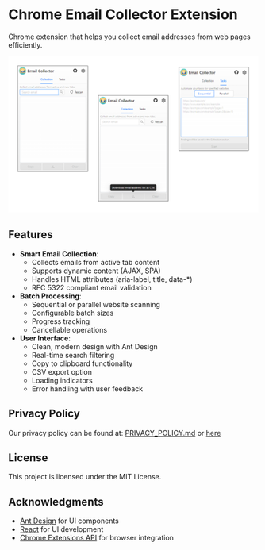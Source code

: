 # Chrome Email Collector Extension

Chrome extension that helps you collect email addresses from web pages efficiently.

![Collect Emails](./public/screenshot.png)

## Features

- **Smart Email Collection**:
  - Collects emails from active tab content
  - Supports dynamic content (AJAX, SPA)
  - Handles HTML attributes (aria-label, title, data-\*)
  - RFC 5322 compliant email validation
- **Batch Processing**:
  - Sequential or parallel website scanning
  - Configurable batch sizes
  - Progress tracking
  - Cancellable operations
- **User Interface**:
  - Clean, modern design with Ant Design
  - Real-time search filtering
  - Copy to clipboard functionality
  - CSV export option
  - Loading indicators
  - Error handling with user feedback

## Privacy Policy

Our privacy policy can be found at: [PRIVACY_POLICY.md](PRIVACY_POLICY.md) or [here](https://buraketmen.github.io/email-collector/)

## License

This project is licensed under the MIT License.

## Acknowledgments

- [Ant Design](https://ant.design/) for UI components
- [React](https://reactjs.org/) for UI development
- [Chrome Extensions API](https://developer.chrome.com/docs/extensions/) for browser integration
